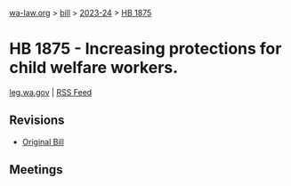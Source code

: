 [wa-law.org](/) > [bill](/bill/) > [2023-24](/bill/2023-24/) > [HB 1875](/bill/2023-24/hb/1875/)

# HB 1875 - Increasing protections for child welfare workers.
[leg.wa.gov](https://app.leg.wa.gov/billsummary?BillNumber=1875&Year=2023&Initiative=false) | [RSS Feed](./rss.xml)

## Revisions
* [Original Bill](1/)

## Meetings